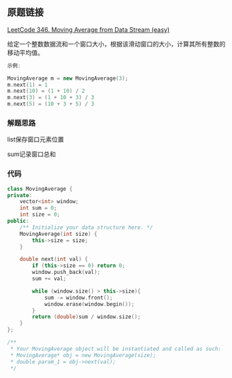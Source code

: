 ## 原题链接

[LeetCode 346. Moving Average from Data Stream (easy)](https://leetcode-cn.com/problems/moving-average-from-data-stream/)

给定一个整数数据流和一个窗口大小，根据该滑动窗口的大小，计算其所有整数的移动平均值。

```cpp
示例:

MovingAverage m = new MovingAverage(3);
m.next(1) = 1
m.next(10) = (1 + 10) / 2
m.next(3) = (1 + 10 + 3) / 3
m.next(5) = (10 + 3 + 5) / 3
```

### 解题思路

list保存窗口元素位置

sum记录窗口总和

### 代码

```cpp
class MovingAverage {
private:
    vector<int> window;
    int sum = 0;
    int size = 0;
public:
    /** Initialize your data structure here. */
    MovingAverage(int size) {
        this->size = size;
    }

    double next(int val) {
        if (this->size == 0) return 0;
        window.push_back(val);
        sum += val;

        while (window.size() > this->size){
            sum -= window.front();
            window.erase(window.begin());
        }
        return (double)sum / window.size();
    }
};

/**
 * Your MovingAverage object will be instantiated and called as such:
 * MovingAverage* obj = new MovingAverage(size);
 * double param_1 = obj->next(val);
 */
```
